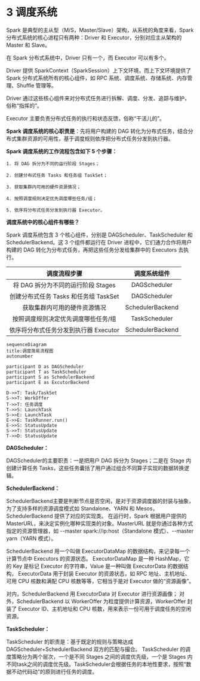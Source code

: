 # 3 调度系统

Spark 是典型的主从型（M/S，Master/Slave）架构，从系统的角度来看，Spark 分布式系统的核心进程只有两种：Driver 和 Executor，分别对应主从架构的 Master 和 Slave。

在 Spark 分布式系统中，Driver 只有一个，而 Executor 可以有多个。

Driver 提供 SparkContext（SparkSession）上下文环境，而上下文环境提供了 Spark 分布式系统所有的核心组件，如 RPC 系统、调度系统、存储系统、内存管理、Shuffle 管理等。

Driver 通过这些核心组件来对分布式任务进行拆解、调度、分发、追踪与维护，俗称“指挥的”。

Executor 主要负责分布式任务的执行和状态反馈，俗称“干活儿的”。

**Spark 调度系统的核心职责是**：先将用户构建的 DAG 转化为分布式任务，结合分布式集群资源的可用性，基于调度规则依序把分布式任务分发到执行器。

**Spark 调度系统的工作流程包含如下 5 个步骤：**

    1. 将 DAG 拆分为不同的运行阶段 Stages；
    
    2. 创建分布式任务 Tasks 和任务组 TaskSet；
    
    3. 获取集群内可用的硬件资源情况；
    
    4. 按照调度规则决定优先调度哪些任务/组；
    
    5. 依序将分布式任务分发到执行器 Executor。

**调度系统中的核心组件有哪些？**

Spark 调度系统包含 3 个核心组件，分别是 DAGScheduler、TaskScheduler 和 SchedulerBackend。这 3 个组件都运行在 Driver 进程中，它们通力合作将用户构建的 DAG 转化为分布式任务，再把这些任务分发给集群中的 Executors 去执行。

|  调度流程步骤   | 调度系统组件  |
|  :----:  | :----:  |
| 将 DAG 拆分为不同的运行阶段 Stages  | DAGScheduler |
| 创建分布式任务 Tasks 和任务组 TaskSet  | DAGScheduler |
| 获取集群内可用的硬件资源情况  | SchedulerBackend |
| 按照调度规则决定优先调度哪些任务/组  | TaskScheduler |
| 依序将分布式任务分发到执行器 Executor  | SchedulerBackend |

```mermaid
sequenceDiagram
title:调度简易流程图
autonumber

participant D as DAGScheduler
participant T as TaskScheduler
participant S as SchedulerBackend
participant E as ExcutorBackend

D->>T: Task/TaskSet
S->>T: WorkOffer
T->>T: 任务调度
T->>S: LaunchTask
S->>E: LaunchTask
E->>E: TaskRunner.run()
E->>S: StatusUpdate
S->>T: StatusUpdate
T->>D: StatusUpdate
```
**DAGScheduler：**

DAGScheduler的主要职责：一是把用户 DAG 拆分为 Stages；二是在 Stage 内创建计算任务 Tasks，这些任务囊括了用户通过组合不同算子实现的数据转换逻辑。

**SchedulerBackend：**

SchedulerBackend主要是判断节点是否空闲，是对于资源调度器的封装与抽象，为了支持多样的资源调度模式如 Standalone、YARN 和 Mesos，SchedulerBackend 提供了对应的实现类。
在运行时，Spark 根据用户提供的 MasterURL，来决定实例化哪种实现类的对象。MasterURL 就是你通过各种方式指定的资源管理器，如 --master spark://ip:host（Standalone 模式）、--master yarn（YARN 模式）。

SchedulerBackend 用一个叫做 ExecutorDataMap 的数据结构，来记录每一个计算节点中 Executors 的资源状态。
ExecutorDataMap 是一种 HashMap，它的 Key 是标记 Executor 的字符串，Value 是一种叫做 ExecutorData 的数据结构，
ExecutorData 用于封装 Executor 的资源状态，如 RPC 地址、主机地址、可用 CPU 核数和满配 CPU 核数等等，它相当于是对 Executor 做的“资源画像”。

对内，SchedulerBackend 用 ExecutorData 对 Executor 进行资源画像；
对外，SchedulerBackend 以 WorkerOffer 为粒度提供计算资源，WorkerOffer 封装了 Executor ID、主机地址和 CPU 核数，用来表示一份可用于调度任务的空闲资源。

**TaskScheduler：**

TaskScheduler 的职责是：基于既定的规则与策略达成 DAGScheduler+SchedulerBackend 双方的匹配与撮合。
TaskScheduler 的调度策略分为两个层次，一个是不同 Stages 之间的调度优先级，一个是 Stages 内不同task之间的调度优先级。TaskScheduler会根据任务的本地性要求，按照“数据不动代码动”的原则进行任务的调度。
